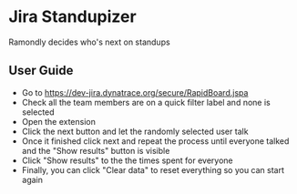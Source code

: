 # Jira Standupizer
Ramondly decides who's next on standups

## User Guide
 - Go to https://dev-jira.dynatrace.org/secure/RapidBoard.jspa
 - Check all the team members are on a quick filter label and none is selected
 - Open the extension
 - Click the next button and let the randomly selected user talk
 - Once it finished click next and repeat the process until everyone talked and the "Show results" button is visible
 - Click "Show results" to the the times spent for everyone
 - Finally, you can click "Clear data" to reset everything so you can start again


